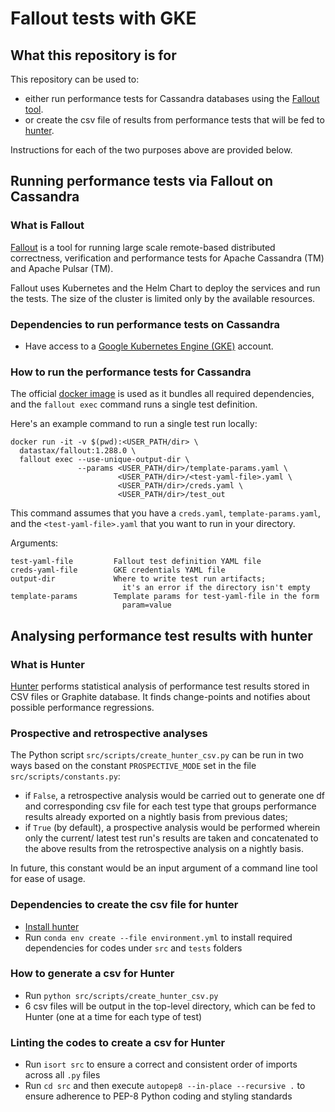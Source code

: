 # Fallout tests with GKE

## What this repository is for
This repository can be used to:
- either run performance tests for Cassandra 
databases using the [Fallout tool](https://github.com/datastax/fallout).
- or create the csv file of results from performance tests that will be fed to [hunter](https://github.com/datastax-labs/hunter).

Instructions for each of the two purposes above are provided below.


## Running performance tests via Fallout on Cassandra

### What is Fallout
[Fallout](https://github.com/datastax/fallout) is a tool for running large scale remote-based distributed correctness, verification and performance tests for Apache Cassandra (TM) and Apache Pulsar (TM).

Fallout uses Kubernetes and the Helm Chart to deploy the services and run the tests. The size of the cluster is limited only by the available resources.

### Dependencies to run performance tests on Cassandra
- Have access to a [Google Kubernetes Engine (GKE)](https://cloud.google.com/kubernetes-engine) account.

### How to run the performance tests for Cassandra
The official [docker image](https://hub.docker.com/r/datastax/fallout) is used as it bundles all required dependencies, and the `fallout exec` command runs a single test definition.

Here's an example command to run a single test run locally:

```
docker run -it -v $(pwd):<USER_PATH/dir> \
  datastax/fallout:1.288.0 \
  fallout exec --use-unique-output-dir \
               --params <USER_PATH/dir>/template-params.yaml \
                        <USER_PATH/dir>/<test-yaml-file>.yaml \
                        <USER_PATH/dir>/creds.yaml \
                        <USER_PATH/dir>/test_out
```
This command assumes that you have a `creds.yaml`, `template-params.yaml`, and the `<test-yaml-file>.yaml` that you want to run in your directory.


Arguments:
```
test-yaml-file         Fallout test definition YAML file
creds-yaml-file        GKE credentials YAML file
output-dir             Where to write test run artifacts; 
                         it's an error if the directory isn't empty
template-params        Template params for test-yaml-file in the form
                         param=value
```


## Analysing performance test results with hunter

### What is Hunter
[Hunter](https://github.com/datastax-labs/hunter) performs statistical analysis of performance test results stored in CSV files or Graphite database. 
It finds change-points and notifies about possible performance regressions.

### Prospective and retrospective analyses
The Python script `src/scripts/create_hunter_csv.py` can be run in two ways based on the constant `PROSPECTIVE_MODE` set in the file `src/scripts/constants.py`: 
- if `False`, a retrospective analysis would be carried out to generate one df and corresponding csv file for each test type that groups performance results already exported on a nightly basis from previous dates;
- if `True` (by default), a prospective analysis would be performed wherein only the current/ latest test run's results are taken and concatenated to the above results from the 
retrospective analysis on a nightly basis.

In future, this constant would be an input argument of a command line tool for ease of usage.

### Dependencies to create the csv file for hunter
- [Install hunter](https://github.com/datastax-labs/hunter#installation)
- Run `conda env create --file environment.yml` to install required dependencies for codes under `src` and `tests` folders

### How to generate a csv for Hunter
- Run `python src/scripts/create_hunter_csv.py`
- 6 csv files will be output in the top-level directory, which can be fed to Hunter (one at a time for each type of test)

### Linting the codes to create a csv for Hunter
- Run `isort src` to ensure a correct and consistent order of imports across all `.py` files
- Run `cd src` and then execute `autopep8 --in-place --recursive .` to ensure adherence to PEP-8 Python coding and styling standards
